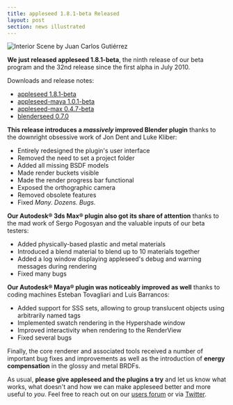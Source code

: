 ```yaml
---
title: appleseed 1.8.1-beta Released
layout: post
section: news illustrated
---
```


![[Interior Scene](https://forum.appleseedhq.net/t/interior-scene-from-scratch/362) by Juan Carlos Gutiérrez](/img/renders/jc-interior.png)

**We just released appleseed 1.8.1-beta**, the ninth release of our beta program and the 32nd release since the first alpha in July 2010.

Downloads and release notes:

- [appleseed 1.8.1-beta](https://github.com/appleseedhq/appleseed/releases/tag/1.8.1-beta)  
- [appleseed-maya 1.0.1-beta](https://github.com/appleseedhq/appleseed-maya/releases/tag/1.0.1-beta)  
- [appleseed-max 0.4.7-beta](https://github.com/appleseedhq/appleseed-max/releases/tag/0.4.7-beta)  
- [blenderseed 0.7.0](https://github.com/appleseedhq/blenderseed/releases/tag/v0.7.0)  

**This release introduces a _massively_ improved Blender plugin** thanks to the downright obsessive work of Jon Dent and Luke Kliber:

- Entirely redesigned the plugin's user interface
- Removed the need to set a project folder
- Added all missing BSDF models
- Made render buckets visible
- Made the render progress bar functional
- Exposed the orthographic camera
- Removed obsolete features
- Fixed _Many. Dozens. Bugs._

**Our Autodesk® 3ds Max® plugin also got its share of attention** thanks to the mad work of Sergo Pogosyan and the valuable inputs of our beta testers:

- Added physically-based plastic and metal materials
- Introduced a blend material to blend up to 10 materials together
- Added a log window displaying appleseed's debug and warning messages during rendering
- Fixed many bugs

**Our Autodesk® Maya® plugin was noticeably improved as well** thanks to coding machines Esteban Tovagliari and Luis Barrancos:

- Added support for SSS sets, allowing to group translucent objects using arbitrarily named tags
- Implemented swatch rendering in the Hypershade window
- Improved interactivity when rendering to the RenderView
- Fixed several bugs

Finally, the core renderer and associated tools received a number of important bug fixes and improvements as well as the introduction of **energy compensation** in the glossy and metal BRDFs.

As usual, **please give appleseed and the plugins a try** and let us know what works, what doesn't and how we can make appleseed better and more useful to _you_. Feel free to reach out on our [users forum](https://forum.appleseedhq.net/) or via [Twitter](https://twitter.com/appleseedhq).
